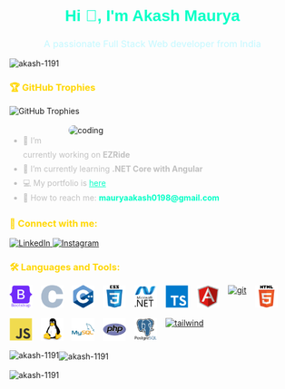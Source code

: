 <!-- <img src="https://github.com/akash-1191/akash-1191/blob/main/imageGitpro.png" alt="logo" /> -->

<h1 align="center" style="color:#00FFC6; font-family:sans-serif;">Hi 👋, I'm Akash Maurya</h1>
<h3 align="center" style="color:#C3F8FF; font-weight:normal;">A passionate Full Stack Web developer from India</h3>

<p align="left">
  <img src="https://komarev.com/ghpvc/?username=akash-1191&label=Profile%20views&color=00FFC6&style=flat" alt="akash-1191" />
</p>

<h3 style="color:#FFD700;">🏆 GitHub Trophies</h3>
<div style="display: flex; flex-wrap: wrap; gap: 10px;">
  <img 
    src="https://github-profile-trophy.vercel.app/?username=akash-1191&theme=algolia&no-frame=true&margin-w=10" 
    alt="GitHub Trophies"
    style="max-width: 100%;" 
  />
</div>
</br>
<img src="https://user-images.githubusercontent.com/74038190/219923809-b86dc415-a0c2-4a38-bc88-ad6cf06395a8.gif"  alt="coding" align="right" width="400" style="background-color:rgba(255, 255, 255, 0.05); border-radius: 10px; margin-left: 20px;" />

<ul style="color:#C0C0C0; line-height: 1.8;">
  <li>🔭 I’m currently working on <strong>EZRide</strong></li>
  <li>🌱 I’m currently learning <strong>.NET Core with Angular</strong></li>
  <li>💻 My portfolio is <a href="http://am-portfolio-1191.great-site.net/" target="_blank" style="color:#00FFC6">here</a></li>
  <li>📧 How to reach me: <strong style="color:#00FFC6">mauryaakash0198@gmail.com</strong></li>
  
</ul>

<h3 style="color:#FFD700;">🔎 Connect with me:</h3>
<p align="left">
  <a href="https://linkedin.com/in/akash maurya" target="_blank">
    <img src="https://raw.githubusercontent.com/rahuldkjain/github-profile-readme-generator/master/src/images/icons/Social/linked-in-alt.svg" alt="LinkedIn" height="30" width="40" />
  </a>
  <a href="https://www.instagram.com/maurya_akash_1191/" target="_blank">
    <img src="https://raw.githubusercontent.com/rahuldkjain/github-profile-readme-generator/master/src/images/icons/Social/instagram.svg" alt="Instagram" height="30" width="40" />
  </a>
</p>

<h3 style="color:#FFD700;">🛠️ Languages and Tools:</h3>
<p align="left" style="display: flex; flex-wrap: wrap; gap: 15px;">
  <a href="https://getbootstrap.com" target="_blank"><img src="https://raw.githubusercontent.com/devicons/devicon/master/icons/bootstrap/bootstrap-plain-wordmark.svg" alt="bootstrap" width="40" height="40" /></a>
  <a href="https://www.cprogramming.com/" target="_blank"><img src="https://raw.githubusercontent.com/devicons/devicon/master/icons/c/c-original.svg" alt="c" width="40" height="40" /></a>
  <a href="https://www.w3schools.com/cpp/" target="_blank"><img src="https://raw.githubusercontent.com/devicons/devicon/master/icons/cplusplus/cplusplus-original.svg" alt="cplusplus" width="40" height="40" /></a>
  <a href="https://www.w3schools.com/css/" target="_blank"><img src="https://raw.githubusercontent.com/devicons/devicon/master/icons/css3/css3-original-wordmark.svg" alt="css3" width="40" height="40" /></a>
  <a href="https://dotnet.microsoft.com/" target="_blank"><img src="https://raw.githubusercontent.com/devicons/devicon/master/icons/dot-net/dot-net-original-wordmark.svg" alt="dotnet" width="40" height="40" /></a>
  <a href="https://www.typescriptlang.org/" target="_blank"><img src="https://raw.githubusercontent.com/devicons/devicon/master/icons/typescript/typescript-original.svg" alt="typescript" width="40" height="40" /></a>
  <a href="https://angular.io/" target="_blank"><img src="https://raw.githubusercontent.com/devicons/devicon/master/icons/angularjs/angularjs-original.svg" alt="angular" width="40" height="40" /></a>
  <a href="https://git-scm.com/" target="_blank"><img src="https://www.vectorlogo.zone/logos/git-scm/git-scm-icon.svg" alt="git" width="40" height="40" /></a>
  <a href="https://www.w3.org/html/" target="_blank"><img src="https://raw.githubusercontent.com/devicons/devicon/master/icons/html5/html5-original-wordmark.svg" alt="html5" width="40" height="40" /></a>
  <a href="https://developer.mozilla.org/en-US/docs/Web/JavaScript" target="_blank"><img src="https://raw.githubusercontent.com/devicons/devicon/master/icons/javascript/javascript-original.svg" alt="javascript" width="40" height="40" /></a>
  <a href="https://www.linux.org/" target="_blank"><img src="https://raw.githubusercontent.com/devicons/devicon/master/icons/linux/linux-original.svg" alt="linux" width="40" height="40" /></a>
  <a href="https://www.mysql.com/" target="_blank"><img src="https://raw.githubusercontent.com/devicons/devicon/master/icons/mysql/mysql-original-wordmark.svg" alt="mysql" width="40" height="40" /></a>
  <a href="https://www.php.net" target="_blank"><img src="https://raw.githubusercontent.com/devicons/devicon/master/icons/php/php-original.svg" alt="php" width="40" height="40" /></a>
  <a href="https://www.postgresql.org" target="_blank"><img src="https://raw.githubusercontent.com/devicons/devicon/master/icons/postgresql/postgresql-original-wordmark.svg" alt="postgresql" width="40" height="40" /></a>
  <a href="https://tailwindcss.com/" target="_blank"><img src="https://www.vectorlogo.zone/logos/tailwindcss/tailwindcss-icon.svg" alt="tailwind" width="40" height="40" /></a>
</p>

<p>
  <img align="left" src="https://github-readme-stats.vercel.app/api/top-langs?username=akash-1191&show_icons=true&locale=en&layout=compact&theme=tokyonight" alt="akash-1191" />
</p>
<p>
  <img align="center" src="https://github-readme-stats.vercel.app/api?username=akash-1191&show_icons=true&locale=en&theme=tokyonight" alt="akash-1191" />
</p>
<p>
  <img align="center" src="https://github-readme-streak-stats.herokuapp.com/?user=akash-1191&theme=tokyonight" alt="akash-1191" />
</p>
